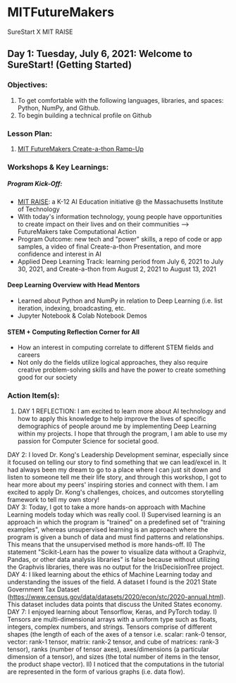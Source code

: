 # MITFutureMakers
SureStart X MIT RAISE<br>

## Day 1: Tuesday, July 6, 2021: Welcome to SureStart! (Getting Started)</br>
### Objectives: </br>
1. To get comfortable with the following languages, libraries, and spaces: Python, NumPy, and Github. </br>
2. To begin building a technical profile on Github

### Lesson Plan: </br>
1. [MIT FutureMakers Create-a-thon Ramp-Up](https://static1.squarespace.com/static/5f45536caa356e6ab51588f4/t/60c5f9d1311d375de93595e6/1623587288184/MIT+FutureMakers+Ramp+Up.pdf)

### Workshops & Key Learnings: </br>
##### Program Kick-Off:
- [MIT RAISE](raise.mit.edu): a K-12 AI Education initiative @ the Massachusetts Institute of Technology
- With today's information technology, young people have opportunities to create impact on their lives and on their communities --> FutureMakers take Computational Action
- Program Outcome: new tech and "power" skills, a repo of code or app samples, a video of final Create-a-thon Presentation, and more confidence and interest in AI
- Applied Deep Learning Track: learning period from July 6, 2021 to July 30, 2021, and Create-a-thon from August 2, 2021 to August 13, 2021
#### Deep Learning Overview with Head Mentors </br>
- Learned about Python and NumPy in relation to Deep Learning (i.e. list iteration, indexing, broadcasting, etc.
- Jupyter Notebook & Colab Notebook Demos
#### STEM + Computing Reflection Corner for All
- How an interest in computing correlate to different STEM fields and careers
- Not only do the fields utilize logical approaches, they also require creative problem-solving skills and have the power to create something good for our society

### Action Item(s): </br>
1. DAY 1 REFLECTION: I am excited to learn more about AI technology and how to apply this knowledge to help improve the lives of specific demographics of people around me by implementing Deep Learning within my projects. I hope that through the program, I am able to use my passion for Computer Science for societal good. <br>

DAY 2: I loved Dr. Kong's Leadership Development seminar, especially since it focused on telling our story to find something that we can lead/excel in. It had always been my dream to go to a place where I can just sit down and listen to someone tell me their life story, and through this workshop, I got to hear more about my peers' inspiring stories and connect with them. I am excited to apply Dr. Kong's challenges, choices, and outcomes storytelling framework to tell my own story!<br>
DAY 3: Today, I got to take a more hands-on approach with Machine Learning models today which was really cool. I) Supervised learning is an approach in which the program is "trained" on a predefined set of "training examples", whereas unsupervised learning is an approach where the program is given a bunch of data and must find patterns and relationships. This means that the unsupervised method is more hands-off. II) The statement "Scikit-Learn has the power to visualize data without a Graphviz, Pandas, or other data analysis libraries" is false because without utilizing the Graphvis libraries, there was no output for the IrisDecisionTree project.<br>
DAY 4: I liked learning about the ethics of Machine Learning today and understanding the issues of the field. A dataset I found is the 2021 State Government Tax Dataset (https://www.census.gov/data/datasets/2020/econ/stc/2020-annual.html). This dataset includes data points that discuss the United States economy.<br>
DAY 7: I enjoyed learning about Tensorflow, Keras, and PyTorch today. I) Tensors are multi-dimensional arrays with a uniform type such as floats, integers, complex numbers, and strings. Tensors comprise of different shapes (the length of each of the axes of a tensor i.e. scalar: rank-0 tensor, vector: rank-1 tensor, matrix: rank-2 tensor, and cube of matrices: rank-3 tensor), ranks (number of tensor axes), axes/dimensions (a particular dimension of a tensor), and sizes (the total number of items in the tensor, the product shape vector). II) I noticed that the computations in the tutorial are represented in the form of various graphs (i.e. data flow).
